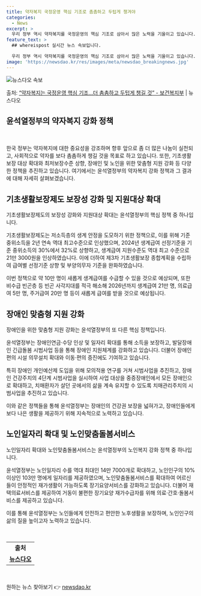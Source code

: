 ```yaml
---
title: 약자복지 국정운영 핵심 기조로 촘촘하고 두텁게 챙겨야
categories:
  - News
excerpt: >
  우리 정부 역시 약자복지를 국정운영의 핵심 기조로 삼아서 많은 노력을 기울이고 있습니다. 앞으로도 사회적 약…
feature_text: >
  ## whereispost 실시간 뉴스 속보입니다.

  우리 정부 역시 약자복지를 국정운영의 핵심 기조로 삼아서 많은 노력을 기울이고 있습니다. 앞으로도 사회적 약…
image: 'https://newsdao.kr/res/images/meta/newsdao_breakingnews.jpg'
---
```


![뉴스다오 속보](https://newsdao.kr/res/images/meta/newsdao_breakingnews.jpg)

<p>출처: <a href="https://newsdao.kr/3773" rel="dofollow">“약자복지는 국정운영 핵심 기조…더 촘촘하고 두텁게 챙길 것” - 보건복지부</a> | 뉴스다오</p>

<h2 data-ke-size="size26">윤석열정부의 약자복지 강화 정책</h2>

<p data-ke-size="size16">&nbsp;</p>

한국 정부는 약자복지에 대한 중요성을 강조하며 향후 앞으로 좀 더 많은 나눔이 실천되고, 사회적으로 약자를 보다 촘촘하게 챙길 것을 목표로 하고 있습니다. 또한, 기초생활보장 대상 확대와 최저보장수준 상향, 장애인 및 노인을 위한 맞춤형 지원 강화 등 다양한 정책을 추진하고 있습니다. 여기에서는 윤석열정부의 약자복지 강화 정책과 그 결과에 대해 자세히 살펴보겠습니다.

<h2 data-ke-size="size26">기초생활보장제도 보장성 강화 및 지원대상 확대</h2>

<p data-ke-size="size16">기초생활보장제도의 보장성 강화와 지원대상 확대는 윤석열정부의 핵심 정책 중 하나입니다.</p>

기초생활보장제도는 저소득층의 생계 안정을 도모하기 위한 정책으로, 이를 위해 기준 중위소득을 2년 연속 역대 최고수준으로 인상했으며, 2024년 생계급여 선정기준을 기준 중위소득의 30%에서 32%로 상향하고, 생계급여 지원수준도 역대 최고 수준으로 21만 3000원을 인상하였습니다. 이에 더하여 제3차 기초생활보장 종합계획을 수립하여 급여별 선정기준 상향 및 부양의무자 기준을 완화하였습니다.

이번 정책으로 약 10만 명이 새롭게 생계급여를 수급할 수 있을 것으로 예상되며, 또한 비수급 빈곤층 등 빈곤 사각지대를 적극 해소해 2026년까지 생계급여 21만 명, 의료급여 5만 명, 주거급여 20만 명 등이 새롭게 급여를 받을 것으로 예상됩니다.

<h2 data-ke-size="size26">장애인 맞춤형 지원 강화</h2>

<p data-ke-size="size16">장애인을 위한 맞춤형 지원 강화는 윤석열정부의 또 다른 핵심 정책입니다.</p>

윤석열정부는 장애인연금·수당 인상 및 일자리 확대를 통해 소득을 보장하고, 발달장애인 긴급돌봄 시범사업 등을 통해 장애인 지원체계를 강화하고 있습니다. 더불어 장애인 편의 시설 의무설치 확대와 이동·편의 증진에도 기여하고 있습니다.

특히 장애인 개인예산제 도입을 위해 모의적용 연구를 거쳐 시범사업을 추진하고, 장애인 건강주치의 4단계 시범사업을 실시하여 사업 대상을 중증장애인에서 모든 장애인으로 확대하고, 치매환자가 살던 곳에서의 삶을 계속 유지할 수 있도록 치매관리주치의 시범사업을 추진하고 있습니다.

이와 같은 정책들을 통해 윤석열정부는 장애인의 건강권 보장을 넓혀가고, 장애인들에게 보다 나은 생활을 제공하기 위해 지속적으로 노력하고 있습니다.

<h2 data-ke-size="size26">노인일자리 확대 및 노인맞춤돌봄서비스</h2>

<p data-ke-size="size16">노인일자리 확대와 노인맞춤돌봄서비스는 윤석열정부의 노인복지 강화 정책 중 하나입니다.</p>

윤석열정부는 노인일자리 수를 역대 최대인 14만 7000개로 확대하고, 노인인구의 10% 이상인 103만 명에게 일자리를 제공하였으며, 노인맞춤돌봄서비스를 확대하여 어르신들이 안정적인 재가생활이 가능하도록 장기요양서비스를 강화하고 있습니다. 더불어 재택의료서비스를 제공하여 거동이 불편한 장기요양 재가수급자를 위해 의료·간호·돌봄서비스를 제공하고 있습니다.

이를 통해 윤석열정부는 노인들에게 안전하고 편안한 노후생활을 보장하며, 노인인구의 삶의 질을 높이고자 노력하고 있습니다.

<p data-ke-size="size16">&nbsp;</p>

<table>
	<tbody>
		<tr>
			<td style="text-align: center; height: 17px;"><b>출처</b></td>
		</tr>
		<tr>
			<td style="text-align: center; height: 17px;"><b><a href="https://newsdao.kr/3773">뉴스다오</a></b></td>
		</tr>
	</tbody>
</table>

<p data-ke-size="size16">&nbsp;</p> 

원하는 뉴스 찾아보기 👉 <a href="https://newsdao.kr" rel="dofollow">newsdao.kr</a>


